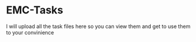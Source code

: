 # EMC-Tasks

I will upload all the task files here so you can view them and get to use them to your convinience

